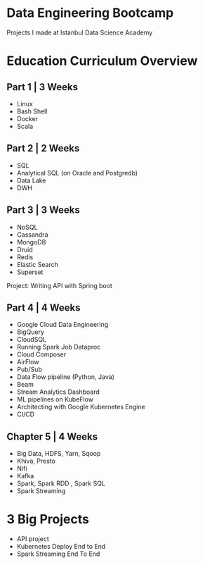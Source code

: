 # Data Engineering Bootcamp
Projects I made at Istanbul Data Science Academy

# Education Curriculum Overview
## Part 1  |  3 Weeks
- Linux
- Bash Shell
- Docker
- Scala

## Part 2  |  2 Weeks
- SQL
- Analytical SQL (on Oracle and Postgredb) 
- Data Lake
- DWH

## Part 3  |  3 Weeks
- NoSQL
- Cassandra
- MongoDB
- Druid
- Redis
- Elastic Search
- Superset

Project: Writing API with Spring boot

## Part 4  |  4 Weeks
- Google Cloud Data Engineering
- BigQuery
- CloudSQL
- Running Spark Job Dataproc
- Cloud Composer
- AirFlow
- Pub/Sub
- Data Flow pipeline (Python, Java)
- Beam
- Stream Analytics Dashboard
- ML pipelines on KubeFlow
- Architecting with Google Kubernetes Engine
- CI/CD

## Chapter 5  |  4 Weeks
- Big Data, HDFS, Yarn, Sqoop
- Khiva, Presto
- Nifi
- Kafka
- Spark, Spark RDD , Spark SQL
- Spark Streaming

# 3 Big Projects
- API project
- Kubernetes Deploy End to End
- Spark Streaming End To End
